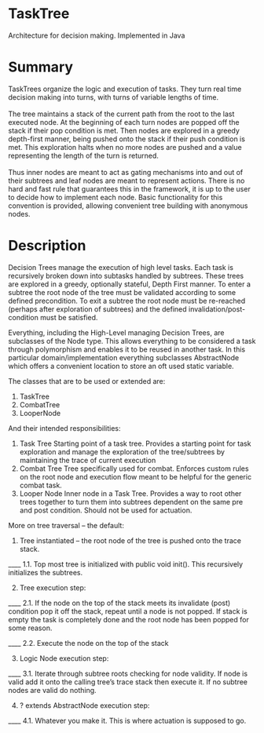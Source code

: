 # TaskTree
Architecture for decision making. Implemented in Java

# Summary

TaskTrees organize the logic and execution of tasks. They turn real time decision making into turns, with turns of variable lengths of time.</br></br>
The tree maintains a stack of the current path from the root to the last executed node. At the beginning of each turn nodes are popped off the stack if their pop condition is met. Then nodes are explored in a greedy depth-first manner, being pushed onto the stack if their push condition is met. This exploration halts when no more nodes are pushed and a value representing the length of the turn is returned.</br></br>
Thus inner nodes are meant to act as gating mechanisms into and out of their subtrees and leaf nodes are meant to represent actions. There is no hard and fast rule that guarantees this in the framework, it is up to the user to decide how to implement each node. Basic functionality for this convention is provided, allowing convenient tree building with anonymous nodes.

# Description

Decision Trees manage the execution of high level tasks. Each task is recursively broken down into subtasks handled by subtrees. These trees are explored in a greedy, optionally stateful, Depth First manner. To enter a subtree the root node of the tree must be validated according to some defined precondition. To exit a subtree the root node must be re-reached (perhaps after exploration of subtrees) and the defined invalidation/post-condition must be satisfied.

Everything, including the High-Level managing Decision Trees, are subclasses of the Node type. This allows everything to be considered a task through polymorphism and enables it to be reused in another task. In this particular domain/implementation everything subclasses AbstractNode which offers a convenient location to store an oft used static variable.

The classes that are to be used or extended are:

1. TaskTree
2. CombatTree
3. LooperNode

And their intended responsibilities:

1. Task Tree
Starting point of a task tree. Provides a starting point for task exploration and manage the             exploration of the tree/subtrees by maintaining the trace of current execution
2. Combat Tree
Tree specifically used for combat. Enforces custom rules on the root node and execution flow meant to be helpful for the generic combat task.
3. Looper Node
Inner node in a Task Tree. Provides a way to root other trees together to turn them into             subtrees dependent on the same pre and post condition. Should not be used for actuation.

More on tree traversal – the default:

1. Tree instantiated – the root node of the tree is pushed onto the trace stack.

____ 1.1. Top most tree is initialized with public void init(). This recursively initializes the subtrees.

2. Tree execution step:

____ 2.1. If the node on the top of the stack meets its invalidate (post) condition pop it off the stack, repeat until a node is not popped. If stack is empty the task is completely done and the root node has been popped for some reason.

____ 2.2. Execute the node on the top of the stack

3. Logic Node execution step:

____ 3.1. Iterate through subtree roots checking for node validity. If node is valid add it onto the             calling tree’s trace stack then execute it. If no subtree nodes are valid do nothing.

4. ? extends AbstractNode execution step:

____ 4.1. Whatever you make it. This is where actuation is supposed to go.
